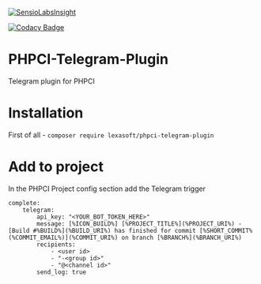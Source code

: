 [![SensioLabsInsight](https://insight.sensiolabs.com/projects/3a12c379-2634-4c86-bd00-60bb8f130763/big.png)](https://insight.sensiolabs.com/projects/3a12c379-2634-4c86-bd00-60bb8f130763)

[![Codacy Badge](https://api.codacy.com/project/badge/Grade/9e7ca719cbb240ec8dbb5500b39c73a2)](https://www.codacy.com/app/LEXASOFT/PHPCI-Telegram-Plugin)
# PHPCI-Telegram-Plugin
Telegram plugin for PHPCI
# Installation
First of all - `composer require lexasoft/phpci-telegram-plugin`

# Add to project
In the PHPCI Project config section add the Telegram trigger
```
complete:
    telegram:
        api_key: "<YOUR_BOT_TOKEN_HERE>"
        message: [%ICON_BUILD%] [%PROJECT_TITLE%](%PROJECT_URI%) - [Build #%BUILD%](%BUILD_URI%) has finished for commit [%SHORT_COMMIT% (%COMMIT_EMAIL%)](%COMMIT_URI%) on branch [%BRANCH%](%BRANCH_URI%)
        recipients:
            - <user id>
            - "-<group id>"
            - "@<channel id>"
        send_log: true
```
